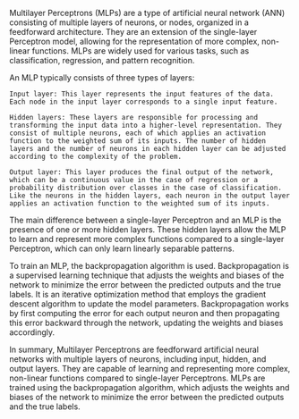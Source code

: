 Multilayer Perceptrons (MLPs) are a type of artificial neural network (ANN) consisting of multiple layers of neurons, or nodes, organized in a feedforward architecture. They are an extension of the single-layer Perceptron model, allowing for the representation of more complex, non-linear functions. MLPs are widely used for various tasks, such as classification, regression, and pattern recognition.

An MLP typically consists of three types of layers:

    Input layer: This layer represents the input features of the data. Each node in the input layer corresponds to a single input feature.

    Hidden layers: These layers are responsible for processing and transforming the input data into a higher-level representation. They consist of multiple neurons, each of which applies an activation function to the weighted sum of its inputs. The number of hidden layers and the number of neurons in each hidden layer can be adjusted according to the complexity of the problem.

    Output layer: This layer produces the final output of the network, which can be a continuous value in the case of regression or a probability distribution over classes in the case of classification. Like the neurons in the hidden layers, each neuron in the output layer applies an activation function to the weighted sum of its inputs.

The main difference between a single-layer Perceptron and an MLP is the presence of one or more hidden layers. These hidden layers allow the MLP to learn and represent more complex functions compared to a single-layer Perceptron, which can only learn linearly separable patterns.

To train an MLP, the backpropagation algorithm is used. Backpropagation is a supervised learning technique that adjusts the weights and biases of the network to minimize the error between the predicted outputs and the true labels. It is an iterative optimization method that employs the gradient descent algorithm to update the model parameters. Backpropagation works by first computing the error for each output neuron and then propagating this error backward through the network, updating the weights and biases accordingly.

In summary, Multilayer Perceptrons are feedforward artificial neural networks with multiple layers of neurons, including input, hidden, and output layers. They are capable of learning and representing more complex, non-linear functions compared to single-layer Perceptrons. MLPs are trained using the backpropagation algorithm, which adjusts the weights and biases of the network to minimize the error between the predicted outputs and the true labels.